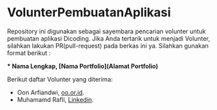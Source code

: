 # VolunterPembuatanAplikasi
Repository ini digunakan sebagai sayembara pencarian volunter untuk pembuatan aplikasi Dicoding. Jika Anda tertarik untuk menjadi Volunter, silahkan lakukan PR(pull-request) pada berkas ini ya. Silahkan gunakan format berikut :

**\* Nama Lengkap, [Nama Portfolio](Alamat Portfolio)**

Berikut daftar Volunter yang diterima:
* Oon Arfiandwi, [oo.or.id](https://oo.or.id).
* Muhamamd Rafli, [Linkedin](www.linkedin.com/in/raflimuhammadd).
